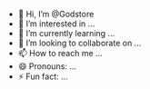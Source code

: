 - 👋 Hi, I’m @Godstore
- 👀 I’m interested in ...
- 🌱 I’m currently learning ...
- 💞️ I’m looking to collaborate on ...
- 📫 How to reach me ...
- 😄 Pronouns: ...
- ⚡ Fun fact: ...

<!---
Godstore/Godstore is a ✨ special ✨ repository because its `README.md` (this file) appears on your GitHub profile.
You can click the Preview link to take a look at your changes.
--->
